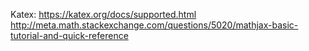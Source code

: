 Katex:
https://katex.org/docs/supported.html
 http://meta.math.stackexchange.com/questions/5020/mathjax-basic-tutorial-and-quick-reference
